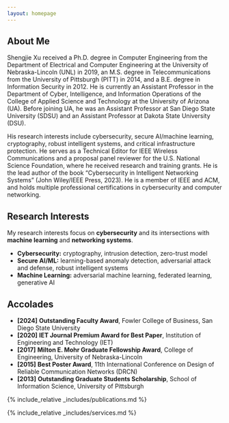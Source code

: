 ```yaml
---
layout: homepage
---
```


## About Me

Shengjie Xu received a Ph.D. degree in Computer Engineering from the Department of Electrical and Computer Engineering at the University of Nebraska-Lincoln (UNL) in 2019, an M.S. degree in Telecommunications from the University of Pittsburgh (PITT) in 2014, and a B.E. degree in Information Security in 2012. He is currently an Assistant Professor in the Department of Cyber, Intelligence, and Information Operations of the College of Applied Science and Technology at the University of Arizona (UA). Before joining UA, he was an Assistant Professor at San Diego State University (SDSU) and an Assistant Professor at Dakota State University (DSU).

His research interests include cybersecurity, secure AI/machine learning, cryptography, robust intelligent systems, and critical infrastructure protection. He serves as a Technical Editor for IEEE Wireless Communications and a proposal panel reviewer for the U.S. National Science Foundation, where he received research and training grants. He is the lead author of the book “Cybersecurity in Intelligent Networking Systems” (John Wiley/IEEE Press, 2023). He is a member of IEEE and ACM, and holds multiple professional certifications in cybersecurity and computer networking.



## Research Interests

My research interests focus on **cybersecurity** and its intersections with **machine learning** and **networking systems**.
- **Cybersecurity:** cryptography, intrusion detection, zero-trust model
- **Secure AI/ML:** learning-based anomaly detection, adversarial attack and defense, robust intelligent systems
- **Machine Learning:** adversarial machine learning, federated learning, generative AI


## Accolades

- **[2024]** **Outstanding Faculty Award**, Fowler College of Business, San Diego State University
- **[2020]** **IET Journal Premium Award for Best Paper**, Institution of Engineering and Technology (IET)
- **[2017]** **Milton E. Mohr Graduate Fellowship Award**, College of Engineering, University of Nebraska-Lincoln
- **[2015]** **Best Poster Award**, 11th International Conference on Design of Reliable Communication Networks (DRCN)
- **[2013]** **Outstanding Graduate Students Scholarship**, School of Information Science, University of Pittsburgh

{% include_relative _includes/publications.md %}

{% include_relative _includes/services.md %}
